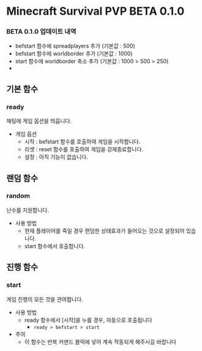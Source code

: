 # Minecraft Survival PVP BETA 0.1.0



### BETA 0.1.0 업데이트 내역
- befstart 함수에 spreadplayers 추가 (기본값 : 500)
- befstart 함수에 worldborder 추가 (기본값 : 1000)
- start 함수에 worldborder 축소 추가 (기본값 : 1000 > 500 > 250)
- 

## 기본 함수

### ready
채팅에 게임 옵션을 띄웁니다.
* 게임 옵션
  - 시작 : befstart 함수를 호출하여 게임을 시작합니다.
  - 리셋 : reset 함수를 호출하여 게임을 강제종료합니다.
  - 설정 : 아직 기능이 없습니다.

## 랜덤 함수

### random
난수를 지원합니다.
* 사용 방법
  - 현재 플레이어를 죽일 경우 랜덤한 상태효과가 들어오는 것으로 설정되어 있습니다.
  - start 함수에서 호출합니다.

## 진행 함수

### start
게임 진행의 모든 것을 관여합니다.
* 사용 방법
  - ready 함수에서 [시작]을 누를 경우, 자동으로 호출됩니다
    - `ready > befstart > start`
* 주의
    - 이 함수는 반복 커맨드 블럭에 넣어 계속 작동되게 해주시길 바랍니다